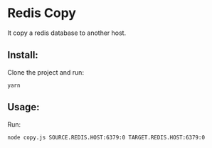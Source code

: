 # Redis Copy

It copy a redis database to another host.

## Install:

Clone the project and run:

```
yarn
```

## Usage:

Run:

```
node copy.js SOURCE.REDIS.HOST:6379:0 TARGET.REDIS.HOST:6379:0
```
